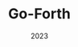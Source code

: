 ---
title: Go-Forth
description: A static site generator written in Go
date: 2023
link: https://github.com/iamseeley/go-forth2.0
why: Why did you make this project?
featured: false
draft: true
---